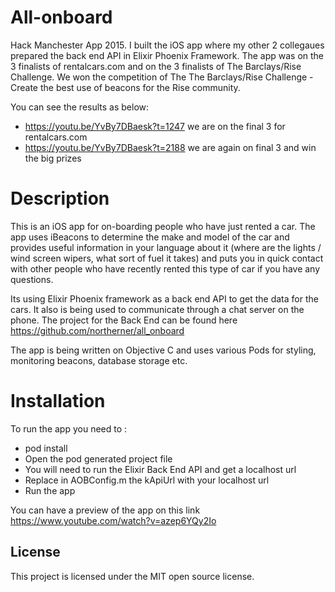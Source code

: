 # All-onboard
Hack Manchester App 2015. I built the iOS app where my other 2 collegaues prepared the back end API in Elixir Phoenix Framework. The app was on the 3 finalists of rentalcars.com and on the 3 finalists of The Barclays/Rise Challenge. We won the competition of The The Barclays/Rise Challenge - Create the best use of beacons for the Rise community.

You can see the results as below:
  - https://youtu.be/YvBy7DBaesk?t=1247 we are on the final 3 for rentalcars.com
  - https://youtu.be/YvBy7DBaesk?t=2188 we are again on final 3 and win the big prizes

# Description

This is an iOS app for on-boarding people who have just rented a car.  The app uses iBeacons to determine the make and model of the car and provides useful information in your language about it (where are the lights / wind screen wipers, what sort of fuel it takes) and puts you in quick contact with other people who have recently rented this type of car if you have any questions.  

Its using Elixir Phoenix framework as a back end API to get the data for the cars. It also is being used to communicate through a chat server on the phone. The project for the Back End can be found here https://github.com/northerner/all_onboard

The app is being written on Objective C and uses various Pods for styling, monitoring beacons, database storage etc.

# Installation

To run the app you need to :
  - pod install
  - Open the pod generated project file
  - You will need to run the Elixir Back End API and get a localhost url
  - Replace in AOBConfig.m the kApiUrl with your localhost url
  - Run the app

You can have a preview of the app on this link https://www.youtube.com/watch?v=azep6YQy2Io

## License

This project is licensed under the MIT open source license.

